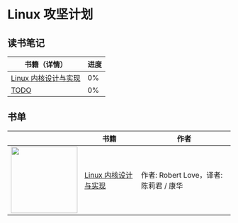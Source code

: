 # Linux 攻坚计划

## 读书笔记

| 书籍（详情） | 进度 |
|----|----|
| [Linux 内核设计与实现](https://github.com/developer-learning/learning-linux/issues/1) | 0% |
| [TODO]((https://github.com/developer-learning/learning-linux/issues)) | 0% |

## 书单

|| 书籍 | 作者 |
|----|----|----|
|<img src="/books/linux-kernel-development-3rd.jpg" width="150px;"/>|[Linux 内核设计与实现](https://book.douban.com/subject/6097773/) | 作者: Robert Love，译者: 陈莉君 / 康华 |

